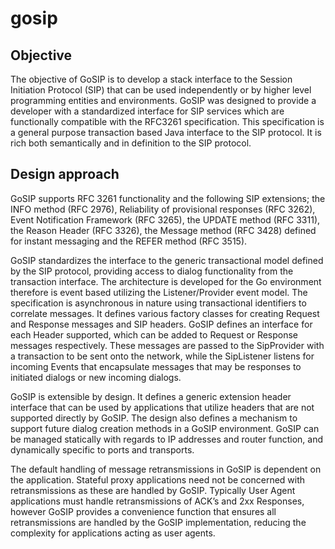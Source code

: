 gosip
=====


Objective
---------
The objective of GoSIP is to develop a stack interface to the Session Initiation Protocol (SIP) that can be used independently or by higher level programming entities and environments. GoSIP was designed to provide a developer with a standardized interface for SIP services which are functionally compatible with the RFC3261 specification. This specification is a general purpose transaction based Java interface to the SIP protocol. It is rich both semantically and in definition to the SIP protocol. 

Design approach
---------------
GoSIP supports RFC 3261 functionality and the following SIP extensions; the INFO method (RFC 2976), Reliability of provisional responses (RFC 3262), Event Notification Framework (RFC 3265), the UPDATE method (RFC 3311), the Reason Header (RFC 3326), the Message method (RFC 3428) defined for instant messaging and the REFER method (RFC 3515).

GoSIP standardizes the interface to the generic transactional model defined by the SIP protocol, providing access to dialog functionality from the transaction interface. The architecture is developed for the Go environment therefore is event based utilizing the Listener/Provider event model. The specification is asynchronous in nature using transactional identifiers to correlate messages. It defines various factory classes for creating Request and Response messages and SIP headers. GoSIP defines an interface for each Header supported, which can be added to Request or Response messages respectively. These messages are passed to the SipProvider with a transaction to be sent onto the network, while the SipListener listens for incoming Events that encapsulate messages that may be responses to initiated dialogs or new incoming dialogs.

GoSIP is extensible by design. It defines a generic extension header interface that can be used by applications that utilize headers that are not supported directly by GoSIP. The design also defines a mechanism to support future dialog creation methods in a GoSIP environment. GoSIP can be managed statically with regards to IP addresses and router function, and dynamically specific to ports and transports. 

The default handling of message retransmissions in GoSIP is dependent on the application. Stateful proxy applications need not be concerned with retransmissions as these are handled by GoSIP. Typically User Agent applications must handle retransmissions of ACK’s and 2xx Responses, however GoSIP provides a convenience function that ensures all retransmissions are handled by the GoSIP implementation, reducing the complexity for applications acting as user agents.
